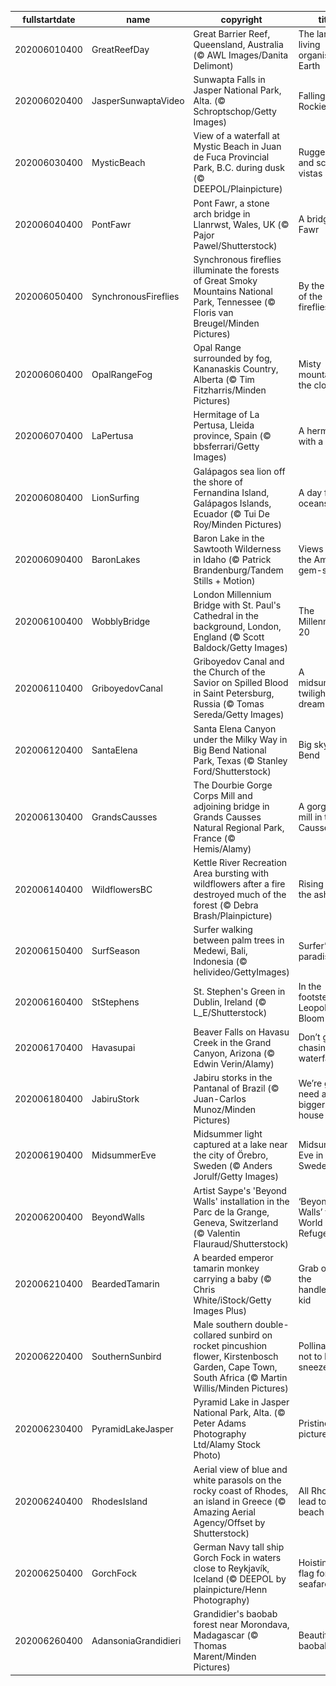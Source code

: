 |fullstartdate|name|copyright|title|image|
|--|--|--|--|--|
202006010400|GreatReefDay|Great Barrier Reef, Queensland, Australia (© AWL Images/Danita Delimont)|The largest living organism on Earth|![](/en-CA/2020/06/202006010400GreatReefDay.jpg)|
202006020400|JasperSunwaptaVideo|Sunwapta Falls in Jasper National Park, Alta. (© Schroptschop/Getty Images)|Falling for the Rockies|![](/en-CA/2020/06/202006020400JasperSunwaptaVideo.jpg)|
202006030400|MysticBeach|View of a waterfall at Mystic Beach in Juan de Fuca Provincial Park, B.C. during dusk  (© DEEPOL/Plainpicture)|Rugged hikes and scenic vistas|![](/en-CA/2020/06/202006030400MysticBeach.jpg)|
202006040400|PontFawr|Pont Fawr, a stone arch bridge in Llanrwst, Wales, UK (© Pajor Pawel/Shutterstock)|A bridge too Fawr|![](/en-CA/2020/06/202006040400PontFawr.jpg)|
202006050400|SynchronousFireflies|Synchronous fireflies illuminate the forests of Great Smoky Mountains National Park, Tennessee (© Floris van Breugel/Minden Pictures)|By the light of the fireflies|![](/en-CA/2020/06/202006050400SynchronousFireflies.jpg)|
202006060400|OpalRangeFog|Opal Range surrounded by fog, Kananaskis Country, Alberta (© Tim Fitzharris/Minden Pictures)|Misty mountains in the clouds|![](/en-CA/2020/06/202006060400OpalRangeFog.jpg)|
202006070400|LaPertusa|Hermitage of La Pertusa, Lleida province, Spain (© bbsferrari/Getty Images)|A hermitage with a view|![](/en-CA/2020/06/202006070400LaPertusa.jpg)|
202006080400|LionSurfing|Galápagos sea lion off the shore of Fernandina Island, Galápagos Islands, Ecuador (© Tui De Roy/Minden Pictures)|A day for the oceans|![](/en-CA/2020/06/202006080400LionSurfing.jpg)|
202006090400|BaronLakes|Baron Lake in the Sawtooth Wilderness in Idaho (© Patrick Brandenburg/Tandem Stills + Motion)|Views from the American gem-state|![](/en-CA/2020/06/202006090400BaronLakes.jpg)|
202006100400|WobblyBridge|London Millennium Bridge with St. Paul's Cathedral in the background, London, England (© Scott Baldock/Getty Images)|The Millennium at 20|![](/en-CA/2020/06/202006100400WobblyBridge.jpg)|
202006110400|GriboyedovCanal|Griboyedov Canal and the Church of the Savior on Spilled Blood in Saint Petersburg, Russia (© Tomas Sereda/Getty Images)|A midsummer twilight's dream|![](/en-CA/2020/06/202006110400GriboyedovCanal.jpg)|
202006120400|SantaElena|Santa Elena Canyon under the Milky Way in Big Bend National Park, Texas (© Stanley Ford/Shutterstock)|Big sky at Big Bend|![](/en-CA/2020/06/202006120400SantaElena.jpg)|
202006130400|GrandsCausses|The Dourbie Gorge Corps Mill and adjoining bridge in Grands Causses Natural Regional Park, France (© Hemis/Alamy)|A gorge-ous mill in the Causses|![](/en-CA/2020/06/202006130400GrandsCausses.jpg)|
202006140400|WildflowersBC|Kettle River Recreation Area bursting with wildflowers after a fire destroyed much of the forest (© Debra Brash/Plainpicture)|Rising from the ashes|![](/en-CA/2020/06/202006140400WildflowersBC.jpg)|
202006150400|SurfSeason|Surfer walking between palm trees in Medewi, Bali, Indonesia (© helivideo/GettyImages)|Surfer’s paradise|![](/en-CA/2020/06/202006150400SurfSeason.jpg)|
202006160400|StStephens|St. Stephen's Green in Dublin, Ireland (© L_E/Shutterstock)|In the footsteps of Leopold Bloom|![](/en-CA/2020/06/202006160400StStephens.jpg)|
202006170400|Havasupai|Beaver Falls on Havasu Creek in the Grand Canyon, Arizona (© Edwin Verin/Alamy)|Don’t go chasing waterfalls|![](/en-CA/2020/06/202006170400Havasupai.jpg)|
202006180400|JabiruStork|Jabiru storks in the Pantanal of Brazil (© Juan-Carlos Munoz/Minden Pictures)|We’re gonna need a bigger bird house|![](/en-CA/2020/06/202006180400JabiruStork.jpg)|
202006190400|MidsummerEve|Midsummer light captured at a lake near the city of Örebro, Sweden (© Anders Jorulf/Getty Images)|Midsummer's Eve in Sweden|![](/en-CA/2020/06/202006190400MidsummerEve.jpg)|
202006200400|BeyondWalls|Artist Saype's 'Beyond Walls' installation in the Parc de la Grange, Geneva, Switzerland (© Valentin Flauraud/Shutterstock)|‘Beyond Walls’ for World Refugee Day|![](/en-CA/2020/06/202006200400BeyondWalls.jpg)|
202006210400|BeardedTamarin|A bearded emperor tamarin monkey carrying a baby (© Chris White/iStock/Getty Images Plus)|Grab onto the handlebars, kid|![](/en-CA/2020/06/202006210400BeardedTamarin.jpg)|
202006220400|SouthernSunbird|Male southern double-collared sunbird on rocket pincushion flower, Kirstenbosch Garden, Cape Town, South Africa (© Martin Willis/Minden Pictures)|Pollinators: not to be sneezed at|![](/en-CA/2020/06/202006220400SouthernSunbird.jpg)|
202006230400|PyramidLakeJasper|Pyramid Lake in Jasper National Park, Alta. (© Peter Adams Photography Ltd/Alamy Stock Photo)|Pristine and picturesque|![](/en-CA/2020/06/202006230400PyramidLakeJasper.jpg)|
202006240400|RhodesIsland|Aerial view of blue and white parasols on the rocky coast of Rhodes, an island in Greece (© Amazing Aerial Agency/Offset by Shutterstock)|All Rhodes lead to the beach|![](/en-CA/2020/06/202006240400RhodesIsland.jpg)|
202006250400|GorchFock|German Navy tall ship Gorch Fock in waters close to Reykjavík, Iceland (© DEEPOL by plainpicture/Henn Photography)|Hoisting a flag for seafarers|![](/en-CA/2020/06/202006250400GorchFock.jpg)|
202006260400|AdansoniaGrandidieri|Grandidier's baobab forest near Morondava, Madagascar (© Thomas Marent/Minden Pictures)|Beautiful baobabs|![](/en-CA/2020/06/202006260400AdansoniaGrandidieri.jpg)|
